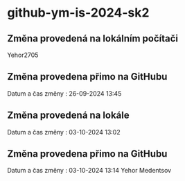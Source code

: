 # github-ym-is-2024-sk2
## Změna provedená na lokálním počítači
Yehor2705
## Změna provedena přimo na GitHubu
Datum a čas změny : 26-09-2024 13:45

## Změna provedená na lokále 
Datum a čas změny : 03-10-2024 13:02

## Změna provedena přimo na GitHubu
Datum a čas změny : 03-10-2024 13:14
Yehor Medentsov
